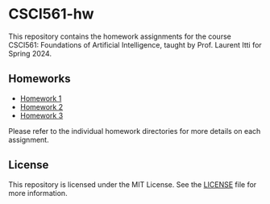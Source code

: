# CSCI561-hw

This repository contains the homework assignments for the course CSCI561: Foundations of Artificial Intelligence, taught by Prof. Laurent Itti for Spring 2024.

## Homeworks

- [Homework 1](./hw1/README.md)
- [Homework 2](./hw2/README.md)
- [Homework 3](./hw3/README.md)

Please refer to the individual homework directories for more details on each assignment.

## License

This repository is licensed under the MIT License. See the [LICENSE](./LICENSE) file for more information.
